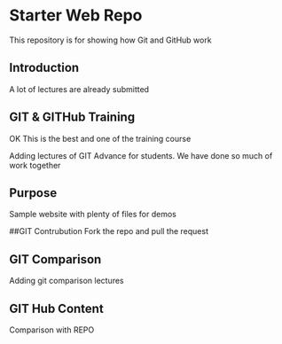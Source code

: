 # Starter Web Repo

This repository is for showing how Git and GitHub work

## Introduction
A lot of lectures are already submitted

## GIT & GITHub Training
OK This is the best and one of the training course

Adding lectures of GIT Advance for students.
We have done so much of work together

## Purpose

Sample website with plenty of files for demos

##GIT Contrubution
Fork the repo and pull the request

## GIT Comparison

Adding git comparison lectures
## GIT Hub Content
Comparison with REPO
